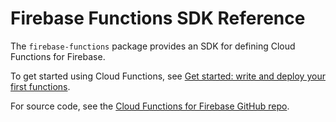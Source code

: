 # Firebase Functions SDK Reference
 
The `firebase-functions` package provides an SDK for defining Cloud Functions for Firebase.
 
To get started using Cloud Functions, see
[Get started: write and deploy your first functions](docs/functions/get-started).
 
For source code, see the [Cloud Functions for Firebase GitHub repo](https://github.com/firebase/firebase-functions).

